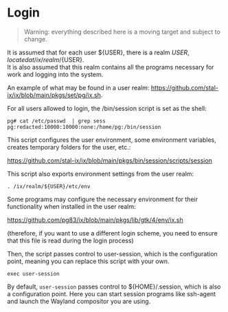 # Login

> Warning: everything described here is a moving target and subject to change.

It is assumed that for each user ${USER}, there is a realm ${USER}, located at /ix/realm/${USER}.<br> 
It is also assumed that this realm contains all the programs necessary for work and logging into the system.<br> 

An example of what may be found in a user realm: https://github.com/stal-ix/ix/blob/main/pkgs/set/pg/ix.sh.

For all users allowed to login, the /bin/session script is set as the shell:

```
pg# cat /etc/passwd  | grep sess
pg:redacted:10000:10000:none:/home/pg:/bin/session
```

This script configures the user environment, some environment variables, creates temporary folders for the user, etc.:

https://github.com/stal-ix/ix/blob/main/pkgs/bin/session/scripts/session

This script also exports environment settings from the user realm:

```
. /ix/realm/${USER}/etc/env
```

Some programs may configure the necessary environment for their functionality when installed in the user realm:

https://github.com/pg83/ix/blob/main/pkgs/lib/gtk/4/env/ix.sh

(therefore, if you want to use a different login scheme, you need to ensure that this file is read during the login process)

Then, the script passes control to user-session, which is the configuration point, meaning you can replace this script with your own.

```
exec user-session
```

By default, `user-session` passes control to ${HOME}/.session, which is also a configuration point. Here you can start session programs like ssh-agent and launch the Wayland compositor you are using.
